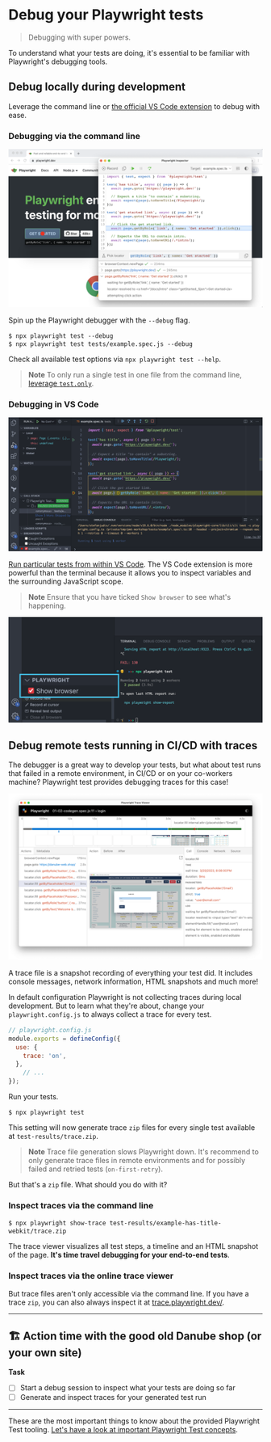 # Debug your Playwright tests
> Debugging with super powers.

To understand what your tests are doing, it's essential to be familiar with Playwright's debugging tools.

## Debug locally during development

Leverage the command line or [the official VS Code extension](https://marketplace.visualstudio.com/items?itemName=ms-playwright.playwright) to debug with ease.

### Debugging via the command line

![Debugging session in VS Code](../../assets/01-03-debugging-via-the-terminal.png)

Spin up the Playwright debugger with the `--debug` flag.

```
$ npx playwright test --debug
$ npx playwright test tests/example.spec.js --debug
```

Check all available test options via `npx playwright test --help`.

> **Note**
> To only run a single test in one file from the command line, [leverage `test.only`](https://playwright.dev/docs/api/class-test#test-only).

### Debugging in VS Code

![Debugging session in VS Code](../../assets/01-03-debugging-in-vs-code.png)

[Run particular tests from within VS Code](https://marketplace.visualstudio.com/items?itemName=ms-playwright.playwright). The VS Code extension is more powerful than the terminal because it allows you to inspect variables and the surrounding JavaScript scope.

> **Note** Ensure that you have ticked `Show browser` to see what's happening.

![Show browser option](../../assets/01-03-show-browser.png)

## Debug remote tests running in CI/CD with traces

The debugger is a great way to develop your tests, but what about test runs that failed in a remote environment, in CI/CD or on your co-workers machine? Playwright test provides debugging traces for this case!

![Debugging a trace](../../assets/01-03-traces.png)

A trace file is a snapshot recording of everything your test did. It includes console messages, network information, HTML snapshots and much more!

In default configuration Playwright is not collecting traces during local development. But to learn what they're about, change your `playwright.config.js` to always collect a trace for every test.

```javascript
// playwright.config.js
module.exports = defineConfig({
  use: {
    trace: 'on',
  },
	// ...
});
```

Run your tests.

```
$ npx playwright test
```

This setting will now generate trace `zip` files for every single test available at `test-results/trace.zip`.

> **Note**
> Trace file generation slows Playwright down. It's recommend to only generate trace files in remote environments and for possibly failed and retried tests (`on-first-retry`).

But that's a `zip` file. What should you do with it?

### Inspect traces via the command line

```
$ npx playwright show-trace test-results/example-has-title-webkit/trace.zip
```

The trace viewer visualizes all test steps, a timeline and an HTML snapshot of the page. **It's time travel debugging for your end-to-end tests**.
### Inspect traces via the online trace viewer

But trace files aren't only accessible via the command line. If you have a trace `zip`, you can also always inspect it at [trace.playwright.dev/](https://trace.playwright.dev/).

------

## 🏗️ Action time with the good old Danube shop (or your own site)

**Task**

- [ ] Start a debug session to inspect what your tests are doing so far
- [ ] Generate and inspect traces for your generated test run

-----

These are the most important things to know about the provided Playwright Test tooling. [Let's have a look at important Playwright Test concepts](../02-writing-tests/01-locators-and-actionability.md).
